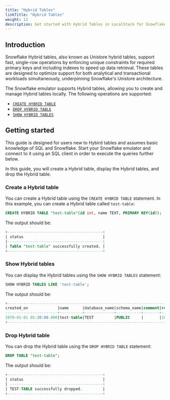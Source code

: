 ```yaml
---
title: "Hybrid Tables"
linkTitle: "Hybrid Tables"
weight: 12
description: Get started with Hybrid Tables in LocalStack for Snowflake
---
```


## Introduction

Snowflake Hybrid tables, also known as Unistore hybrid tables, support fast, single-row operations by enforcing unique constraints for required primary keys and including indexes to speed up data retrieval. These tables are designed to optimize support for both analytical and transactional workloads simultaneously, underpinning Snowflake's Unistore architecture.

The Snowflake emulator supports Hybrid tables, allowing you to create and manage Hybrid tables locally. The following operations are supported:

* [`CREATE HYBRID TABLE`](https://docs.snowflake.com/en/sql-reference/sql/create-hybrid-table)
* [`DROP HYBRID TABLE`](https://docs.snowflake.com/en/sql-reference/sql/drop-hybrid-table)
* [`SHOW HYBRID TABLES`](https://docs.snowflake.com/en/sql-reference/sql/show-hybrid-tables)

## Getting started

This guide is designed for users new to Hybird tables and assumes basic knowledge of SQL and Snowflake. Start your Snowflake emulator and connect to it using an SQL client in order to execute the queries further below.

In this guide, you will create a Hybrid table, display the Hybrid tables, and drop the Hybrid table.

### Create a Hybrid table

You can create a Hybrid table using the `CREATE HYBRID TABLE` statement. In this example, you can create a Hybrid table called `test-table`:

```sql
CREATE HYBRID TABLE "test-table"(id int, name TEXT, PRIMARY KEY(id));
```

The output should be:

```sql
+------------------------------------------+                                    
| status                                   |
|------------------------------------------|
| Table "test-table" successfully created. |
+------------------------------------------+
```

### Show Hybrid tables

You can display the Hybrid tables using the `SHOW HYBRID TABLES` statement:

```sql
SHOW HYBRID TABLES LIKE 'test-table';
```

The output should be:

```sql
+-----------------------------------------------------------------------------------------------------+
created_on             |name      |database_name|schema_name|comment|rows|bytes|owner |owner_role_type|
-----------------------+----------+-------------+-----------+-------+----+-----+------+---------------+
1970-01-01 05:30:00.000|test-table|TEST         |PUBLIC     |       |1000| 1000|PUBLIC|ROLE           |
+-----------------------------------------------------------------------------------------------------+
```

### Drop Hybrid table

You can drop the Hybrid table using the `DROP HYBRID TABLE` statement:

```sql
DROP TABLE "test-table";
```

The output should be:

```sql
+------------------------------------------+  
| status                                   |
| -----------------------------------------+
| TEST-TABLE successfully dropped.         |
+------------------------------------------+
```
